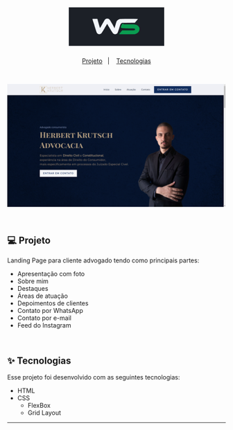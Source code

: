 <h1 align="center">
  <img alt="Logo Wallison" title="Wallison Storck" src="./assets/LogoWallison.png" width="220px" />
</h1>

<p align="center">
  <a href="#-projeto">Projeto</a>&nbsp;&nbsp;&nbsp;|&nbsp;&nbsp;&nbsp;
  <a href="#-tecnologias">Tecnologias</a>
 </p>
<br>
<p align="center">
  <img alt="Landing Page" src="./assets/PrintPage.png">
</p>

<!-- <p align="center">
  <img alt="Landing Page" src="./PageMobile.png">
</p> -->

<br>

## 💻 Projeto

Landing Page para cliente advogado tendo como principais partes:

- Apresentação com foto
- Sobre mim
- Destaques
- Áreas de atuação
- Depoimentos de clientes
- Contato por WhatsApp
- Contato por e-mail
- Feed do Instagram

<br>

## ✨ Tecnologias

Esse projeto foi desenvolvido com as seguintes tecnologias:

- HTML
- CSS
  - FlexBox
  - Grid Layout

---
